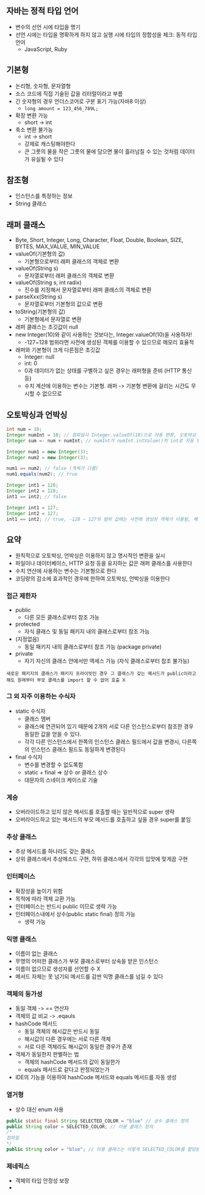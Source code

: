 ## 자바는 정적 타입 언어
- 변수의 선언 시에 타입을 명기
- 선언 시에는 타입을 명확하게 하지 않고 실행 시에 타입의 정합성을 체크: 동적 타입 언어
    - JavaScript, Ruby

## 기본형
- 논리형, 숫자형, 문자열형
- 소스 코드에 직접 기술된 값을 리터럴이라고 부름
- 긴 숫자형의 경우 언더스코어로 구분 표기 가능(자바8 이상)
    - `long amount = 123_456_789L;`
- 확장 변환 가능
    - short -> int
- 축소 변환 불가능
    - int -> short
    - 강제로 캐스팅해야한다
    - 큰 그릇의 물을 작은 그릇의 물에 담으면 물이 흘러넘칠 수 있는 것처럼 데이터가 유실될 수 있다

## 참조형
- 인스턴스를 특정하는 정보
- String 클래스


## 래퍼 클래스
- Byte, Short, Integer, Long, Character, Float, Double, Boolean, SIZE, BYTES, MAX_VALUE, MIN_VALUE
- valueOf(기본형의 값)
    - 기본형으로부터 래퍼 클래스의 객체로 변환
- valueOf(String s)
    - 문자열로부터 래퍼 클래스의 객체로 변환
- valueOf(String s, int radix)
    - 진수를 지정해서 문자열로부터 래퍼 클래스의 객체로 변환
- parseXxx(String s)
    - 문자열로부터 기본형의 값으로 변환
- toString(기본형의 값)
    - 기본형에서 문자열로 변환
- 래퍼 클래스는 초깃값이 null
- new Integer(10)와 같이 사용하는 것보다는, Integer.valueOf(10)을 사용하자!
    - -127~128 범위라면 사전에 생성된 객체를 이용할 수 있으므로 메모리 효율적
- 래퍼와 기본형이 크게 다른점은 초깃값
    - Integer: null
    - int: 0
    - 0과 데이터가 없는 상태를 구별하고 싶은 경우는 래퍼형을 준비 (HTTP 통신 등)
    - 수치 계산에 이용하는 변수는 기본형. 래퍼 -> 기본형 변환에 걸리는 시간도 무시할 수 없으므로

## 오토박싱과 언박싱
```java
int num = 10;
Integer numInt = 10; // 컴파일시 Integer.valueOf(10)으로 자동 변환, 오토박싱
Integer sum =- num + numInt; // numInt가 numInt.intValue()의 int로 자동 변환되어 언박싱, 연산결과를 다시 오토박싱한다
```

```java
Integer num1 = new Integer(3);
Integer num2 = new Integer(3);

num1 == num2; // false (객체가 다름)
num1.equals(num2); // true

Integer int1 = 128;
Integer int2 = 128;
int1 == int2; // false

Integer int1 = 127;
Integer int2 = 127;
int1 == int2; // true, -128 ~ 127의 범위 값에는 사전에 생성된 객체가 이용됨, 해당 값을 오토박싱한 객체는 항상 동일 객체가 됨
```

## 요약
* 원칙적으로 오토박싱, 언박싱은 이용하지 않고 명시적인 변환을 실시
* 파일이나 데이터베이스, HTTP 요청 등을 유지하는 값은 래퍼 클래스를 사용한다
* 수치 연산에 사용하는 변수는 기본형으로 한다
* 코딩량의 감소에 효과적인 경우에 한하여 오토박싱, 언박싱을 이용한다



### 접근 제한자

- public
  - 다른 모든 클래스로부터 참조 가능
- protected
  - 자식 클래스 및 동일 패키지 내의 클래스로부터 참조 가능
- (지정없음)
  - 동일 패키지 내의 클래스로부터 참조 가능 (package private)
- private
  - 자기 자신의 클래스 안에서만 액세스 가능 (자식 클래스로부터 참조 불가능)

`새로운 패키지의 클래스가 패키지 프라이빗인 경우 그 클래스가 갖는 메서드가 public이라고 해도 원래부터 부모 클래스를 import 할 수 없어 호출 X`



### 그 외 자주 이용하는 수식자

- static 수식자
  - 클래스 멤버
  - 클래스에 연관되어 있기 때문에 2개의 서로 다른 인스턴스로부터 참조한 경우 동일한 값을 얻을 수 있다.
  - 각각 다른 인스턴스에서 한쪽의 인스턴스 클래스 필드에서 값을 변경시, 다른쪽의 인스턴스 클래스 필드도 동일하게 변경된다
- final 수식자
  - 변수를 변경할 수 없도록함
  - static + final => 상수 or 클래스 상수
  - 대문자의 스네이크 케이스로 기술



### 계승

- 오버라이드하고 있지 않은 메서드를 호출할 때는 일반적으로 super 생략
- 오버라이드하고 있는 메서드의 부모 메서드를 호출하고 싶을 경우 super를 붙임



### 추상 클래스

- 추상 메서드를 하나라도 갖는 클래스
- 상위 클래스에서 추상메소드 구현, 하위 클래스에서 각각의 입맛에 맞게끔 구현



### 인터페이스

- 확장성을 높이기 위함
- 목적에 따라 객체 교환 가능
- 인터페이스는 반드시 public 이므로 생략 가능
- 인터페이스내에서 상수(public static final) 정의 가능
  - 생략 가능



### 익명 클래스

- 이름이 없는 클래스
- 무명의 어떠한 클래스가 부모 클래스로부터 상속을 받은 인스턴스
- 이름이 없으므로 생성자를 선언할 수 X
- 메서드 자체는 못 넘기되 메서드를 감싼 익명 클래스를 넘길 수 있다 



### 객체의 등가성

- 동일 객체 -> == 연산자
- 객체의 값 비교 -> .eqauls
- hashCode 메서드
  - 동일 객체의 해시값은 반드시 동일
  - 해시값이 다른 경우에는 서로 다른 객체
  - 서로 다른 객체라도 해시값이 동일한 경우가 존재
- 객체가 동일한지 판별하는 법
  - 객체의 hashCode 메서드의 값이 동일한가
  - equals 메서드로 같다고 판정되었는가
- IDE의 기능을 이용하여 hashCode 메서드와 equals 메서드를 자동 생성



### 열거형

- 상수 대신 enum 사용

```java
public static final String SELECTED_COLOR = "blue" // 상수 클래스 정의
public String color = SELECTED_COLOR; // 이용 클래스 정의
/*
컴파일
*/
public String color = "blue"; // 이용 클래스는 이렇게 SELECTED_COLOR를 할당받는게 아니라 blue 값을 할당 받는다. 즉, SELECTED_COLOR가 바뀌었는지 이용 클래스에서는 알 수 가 없으므로, 바뀐다면 이용 클래스쪽에서 컴파일을 다시 해서 바뀐 값을 할당 받아야한다.
```



### 제네릭스

* 객체의 타입 안정성 보장
* 
